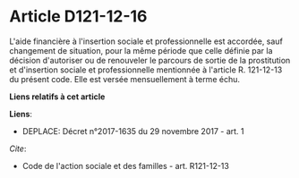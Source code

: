 # Article D121-12-16

L'aide financière à l'insertion sociale et professionnelle est accordée, sauf changement de situation, pour la même période
que celle définie par la décision d'autoriser ou de renouveler le parcours de sortie de la prostitution et d'insertion
sociale et professionnelle mentionnée à l'article R. 121-12-13 du présent code. Elle est versée mensuellement à terme échu.

**Liens relatifs à cet article**

**Liens**:

  - DEPLACE: Décret n°2017-1635 du 29 novembre 2017 - art. 1

_Cite_:

  - Code de l'action sociale et des familles - art. R121-12-13
